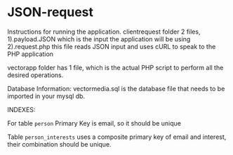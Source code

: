 # JSON-request
Instructions for running the application.
clientrequest folder 2 files, 
1).payload.JSON which is the input the application will be using
2).request.php this file reads JSON input and uses cURL to speak to the PHP application

vectorapp folder has 1 file, which is the actual PHP script to perform all the desired operations.

Database Information:
vectormedia.sql is the database file that needs to be imported in your mysql db.

INDEXES:

For table `person` Primary Key is email, so it should be unique

Table `person_interests` uses a composite primary key of email and interest, their combination should be unique.
